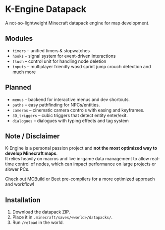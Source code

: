 # K-Engine Datapack
A not-so-lightweight Minecraft datapack engine for map development.

## Modules
- `timers` – unified timers & stopwatches
- `hooks` – signal system for event-driven interactions
- `flush` – control unit for handling node deletion
- `inputs` – multiplayer friendly wasd sprint jump crouch detection and much more
## Planned
- `menus` – backend for interactive menus and dev shortcuts.
- `paths` – easy pathfinding for NPCs/entities.
- `cameras` – cinematic camera controls with easing and keyframes.
- `3D_triggers` – cubic triggers that detect entity enter/exit.
- `dialogues` – dialogues with typing effects and tag system

## Note / Disclaimer
K-Engine is a personal passion project and **not the most optimized way to develop Minecraft maps**.  
It relies heavily on macros and live in-game data management to allow real-time control of nodes, which can impact performance on large projects or slower PCs.

Check out MCBuild or Beet pre-compilers for a more optimized approach and workflow!

## Installation
1. Download the datapack ZIP.
2. Place it in `.minecraft/saves/<world>/datapacks/`.
3. Run `/reload` in the world.